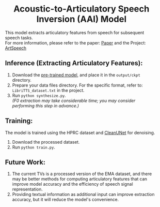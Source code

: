 <div align="center">
<h1>
<b>
Acoustic-to-Articulatory Speech Inversion (AAI) Model
</b>
</h1>
</div>



This model extracts articulatory features from speech for subsequent speech tasks.  
For more information, please refer to the paper: <a href="https://dl.acm.org/doi/10.1145/3664647.3681097" target="_blank">Paper</a> and the
Project: <a href="https://github.com/Zhongxu-Wang/ArtSpeech?tab=readme-ov-file" target="_blank">ArtSpeech</a>

## Inference (Extracting Articulatory Features):

1. Download the <a href="https://drive.google.com/file/d/1wxs1OoBsTTRMuMP2OQ6f2m9WpgdQIkIB/view?usp=drive_link" target="_blank">pre-trained model</a>, and place it in the `output/ckpt` directory.
2. Prepare your data files directory. For the specific format, refer to: `LibriTTS_dataset.txt` in the project.
3. Run `python synthesize.py`.  
   *(F0 extraction may take considerable time; you may consider performing this step in advance.)*

## Training:

The model is trained using the HPRC dataset and <a href="https://github.com/NVIDIA/CleanUNet" target="_blank">CleanUNet</a> for denoising.

1. Download the processed dataset.
2. Run `python train.py`.

## Future Work:

1. The current TVs is a processed version of the EMA dataset, and there may be better methods for computing articulatory features that can improve model accuracy and the efficiency of speech signal representation.
2. Providing textual information as additional input can improve extraction accuracy, but it will reduce the model's convenience.
